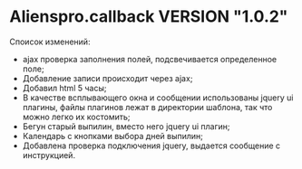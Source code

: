 # Alienspro.callback VERSION "1.0.2"
Споисок изменений:
- ajax проверка заполнения полей, подсвечивается определенное поле;
- Добавление записи происходит через ajax;
- Добавил html 5 часы;
- В качестве всплывающего окна и сообщении использованы jquery ui плагины, файлы плагинов лежат в директории шаблона, так что можно легко их костомить;
- Бегун старый выпилин, вместо него jquery ui плагин;
- Календарь с кнопками выбора дней выпилин;
- Добавлена проверка подключения jquery, выдается сообщение с инструкцией.
